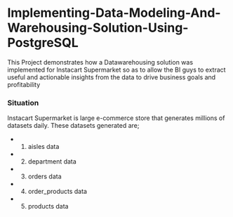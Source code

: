 # Implementing-Data-Modeling-And-Warehousing-Solution-Using-PostgreSQL
This Project demonstrates how a Datawarehousing solution was implemented for Instacart Supermarket so as to allow the BI guys to extract useful and actionable insights from the data to drive business goals and profitability

### Situation
Instacart Supermarket is large e-commerce store that generates millions of datasets daily. 
These datasets generated are;
* 1. aisles data
* 2. department data
* 3. orders data
* 4. order_products data
* 5. products data
